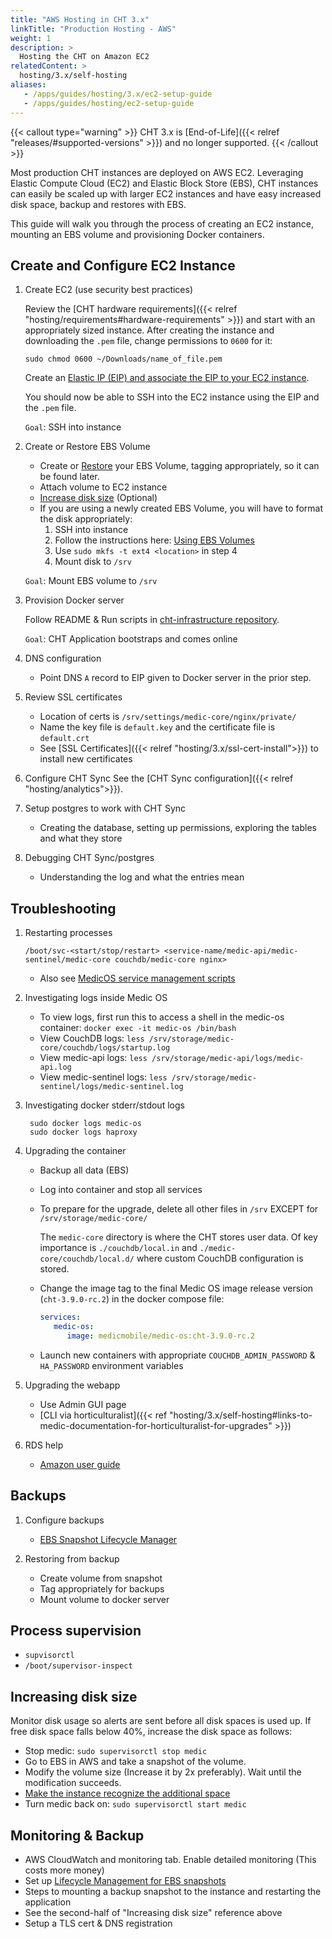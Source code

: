 ```yaml
---
title: "AWS Hosting in CHT 3.x"
linkTitle: "Production Hosting - AWS"
weight: 1
description: >
  Hosting the CHT on Amazon EC2
relatedContent: >
  hosting/3.x/self-hosting
aliases:
   - /apps/guides/hosting/3.x/ec2-setup-guide
   - /apps/guides/hosting/ec2-setup-guide 
---
```


{{< callout type="warning" >}}
  CHT 3.x is [End-of-Life]({{< relref "releases/#supported-versions" >}}) and no longer supported. 
{{< /callout >}}

Most production CHT instances are deployed on AWS EC2.  Leveraging Elastic Compute Cloud (EC2) and Elastic Block Store (EBS), CHT instances can easily be scaled up with larger EC2 instances and have easy increased disk space, backup and restores with EBS.

This guide will walk you through the process of creating an EC2 instance, mounting an EBS volume and provisioning Docker containers.

## Create and Configure EC2 Instance 

1. Create EC2 (use security best practices)

    Review the [CHT hardware requirements]({{< relref "hosting/requirements#hardware-requirements" >}}) and start with an appropriately sized instance. After creating the instance and downloading the `.pem` file, change permissions to `0600` for it:
    
    ```shell
    sudo chmod 0600 ~/Downloads/name_of_file.pem
    ```
    
    Create  an [Elastic IP (EIP) and associate the EIP to your EC2 instance](https://docs.aws.amazon.com/AWSEC2/latest/UserGuide/elastic-ip-addresses-eip.html).
    
    You should now be able to SSH into the EC2 instance using the EIP and the `.pem` file.
    
    `Goal`: SSH into instance


1. Create or Restore EBS Volume

    - Create or [Restore](https://docs.aws.amazon.com/AWSEC2/latest/WindowsGuide/ebs-restoring-volume.html) your EBS Volume, tagging appropriately, so it can be found later. 
    - Attach volume to EC2 instance
    - [Increase disk size](https://docs.aws.amazon.com/AWSEC2/latest/UserGuide/recognize-expanded-volume-linux.html) (Optional)    
    - If you are using a newly created EBS Volume, you will have to format the disk appropriately:
        1) SSH into instance
        2) Follow the instructions here: [Using EBS Volumes](https://docs.aws.amazon.com/AWSEC2/latest/UserGuide/ebs-using-volumes.html)
        3) Use `sudo mkfs -t ext4 <location>` in step 4
        4) Mount disk to `/srv`
    
    `Goal`: Mount EBS volume to `/srv`

1. Provision Docker server

    Follow README & Run scripts in [cht-infrastructure repository](https://github.com/medic/cht-infrastructure/tree/master/self-hosting/prepare-system).
    
    `Goal`: CHT Application bootstraps and comes online

1. DNS configuration
    - Point DNS `A` record to EIP given to Docker server in the prior step.

1. Review SSL certificates
    - Location of certs is `/srv/settings/medic-core/nginx/private/`
    - Name the key file is `default.key` and the certificate file is `default.crt`
    - See [SSL Certificates]({{< relref "hosting/3.x/ssl-cert-install">}}) to install new certificates

1. Configure CHT Sync
    See the [CHT Sync configuration]({{< relref "hosting/analytics">}}).

1. Setup postgres to work with CHT Sync
    - Creating the database, setting up permissions, exploring the tables and what they store

1. Debugging CHT Sync/postgres
    - Understanding the log and what the entries mean

## Troubleshooting

1. Restarting processes
      ```shell
      /boot/svc-<start/stop/restart> <service-name/medic-api/medic-sentinel/medic-core couchdb/medic-core nginx>
      ```
   - Also see [MedicOS service management scripts](https://github.com/medic/medic-os#user-content-service-management-scripts)
2. Investigating logs inside Medic OS
   * To view logs, first run this to access a shell in the medic-os container: `docker exec -it medic-os /bin/bash`
   * View CouchDB logs: `less /srv/storage/medic-core/couchdb/logs/startup.log`
   * View medic-api logs: `less /srv/storage/medic-api/logs/medic-api.log`
   * View medic-sentinel logs: `less /srv/storage/medic-sentinel/logs/medic-sentinel.log`

3. Investigating docker stderr/stdout logs
   ```shell
    sudo docker logs medic-os
    sudo docker logs haproxy
   ```
   
4. Upgrading the container
    - Backup all data (EBS) 
    - Log into container and stop all services
    - To prepare for the upgrade, delete all other files in `/srv` EXCEPT for `/srv/storage/medic-core/`
      
      The `medic-core` directory is where the CHT stores user data. Of key importance is `./couchdb/local.in` and `./medic-core/couchdb/local.d/` where custom CouchDB configuration is stored.
    - Change the image tag to the final Medic OS image release version (`cht-3.9.0-rc.2`) in the docker compose file:
      ```yaml
      services:
         medic-os:
            image: medicmobile/medic-os:cht-3.9.0-rc.2
      ```
    - Launch new containers with appropriate `COUCHDB_ADMIN_PASSWORD` & `HA_PASSWORD` environment variables

5. Upgrading the webapp
    - Use Admin GUI page
    - [CLI via horticulturalist]({{< ref "hosting/3.x/self-hosting#links-to-medic-documentation-for-horticulturalist-for-upgrades" >}})

6. RDS help

    - [Amazon user guide](https://docs.aws.amazon.com/AmazonRDS/latest/UserGuide/Welcome.html)

## Backups 

1. Configure backups
    - [EBS Snapshot Lifecycle Manager](https://docs.aws.amazon.com/AWSEC2/latest/UserGuide/snapshot-lifecycle.html)

1. Restoring from backup
    - Create volume from snapshot
    - Tag appropriately for backups
    - Mount volume to docker server

## Process supervision
- `supvisorctl`
- `/boot/supervisor-inspect`

## Increasing disk size

Monitor disk usage so alerts are sent before all disk spaces is used up.  If free disk space falls below 40%, increase the disk space as follows:

* Stop medic: `sudo supervisorctl stop medic`
* Go to EBS in AWS and take a snapshot of the volume.
* Modify the volume size (Increase it by 2x preferably). Wait until the modification succeeds.
* [Make the instance recognize the additional space](https://docs.aws.amazon.com/AWSEC2/latest/UserGuide/recognize-expanded-volume-linux.html)
* Turn medic back on: `sudo supervisorctl start medic`

## Monitoring & Backup
* AWS CloudWatch and monitoring tab. Enable detailed monitoring (This costs more money)
* Set up [Lifecycle Management for EBS snapshots](https://docs.aws.amazon.com/AWSEC2/latest/UserGuide/snapshot-lifecycle.html#snapshot-lifecycle-console)
* Steps to mounting a backup snapshot to the instance and restarting the application
* See the second-half of "Increasing disk size" reference above
* Setup a TLS cert & DNS registration
